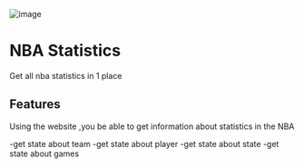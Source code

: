   ![image](https://user-images.githubusercontent.com/79109460/208411382-9f993a3b-392c-4697-8399-9195b7ea1ef4.png)
  # NBA Statistics 
  Get all nba statistics in 1 place 
  
  ## Features ##
  Using the website ,you be able to get information about statistics in the NBA 
  
  -get state about team
  -get state about player 
  -get state about state 
  -get state about games
 
 
 

